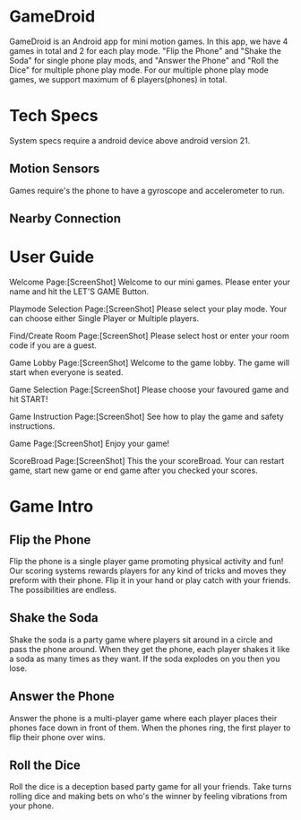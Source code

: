 # GameDroid

GameDroid is an Android app for mini motion games. In this app, we have 4 games in total and 2 for each play mode. "Flip the Phone" and "Shake the Soda" for single phone play mods, and "Answer the Phone" and "Roll the Dice" for multiple phone play mode. For our multiple phone play mode games, we support maximum of 6 players(phones) in total.

# Tech Specs

System specs require a android device above android version 21.

## Motion Sensors

Games require's the phone to have a gyroscope and accelerometer to run.

## Nearby Connection

# User Guide
Welcome Page:[ScreenShot]
Welcome to our mini games. Please enter your name and hit the LET'S GAME Button.

Playmode Selection Page:[ScreenShot]
Please select your play mode. Your can choose either Single Player or Multiple players.

Find/Create Room Page:[ScreenShot]
Please select host or enter your room code if you are a guest.

Game Lobby Page:[ScreenShot]
Welcome to the game lobby. The game will start when everyone is seated.

Game Selection Page:[ScreenShot]
Please choose your favoured game and hit START!

Game Instruction Page:[ScreenShot]
See how to play the game and safety instructions.

Game Page:[ScreenShot]
Enjoy your game!

ScoreBroad Page:[ScreenShot]
This the your scoreBroad. Your can restart game, start new game or end game after you checked your scores.

# Game Intro

## Flip the Phone
Flip the phone is a single player game promoting physical activity and fun! Our scoring systems rewards players for
any kind of tricks and moves they preform with their phone. Flip it in your hand or play catch with your friends. The possibilities are endless.

## Shake the Soda
Shake the soda is a party game where players sit around in a circle and pass the phone around. When they get the phone, each player shakes it like a soda as many times as they want. If the soda explodes on you then you lose.

## Answer the Phone
Answer the phone is a multi-player game where each player places their phones face down in front of them. When the phones ring, the first player to flip their phone over wins.

## Roll the Dice
Roll the dice is a deception based party game for all your friends. Take turns rolling dice and making bets on who's the winner by feeling vibrations from your phone.
